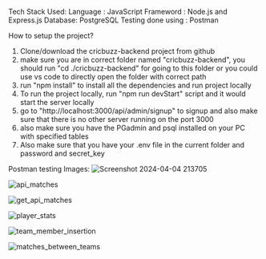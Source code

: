 Tech Stack Used:
  Language : JavaScript
  Frameword : Node.js and Express.js
  Database: PostgreSQL
  Testing done using : Postman

How to setup the project?
  1) Clone/download the cricbuzz-backend project from github
  2) make sure you are in correct folder named "cricbuzz-backend", you should run "cd ./cricbuzz-backend" for going to this folder or you could use vs code to directly open the folder with correct path
  3) run "npm install" to install all the dependencies and run project locally
  4) To run the project locally, run "npm run devStart" script and it would start the server locally
  5) go to "http://localhost:3000/api/admin/signup" to signup and also make sure that there is no other server running on the port 3000
  6) also make sure you have the PGadmin and psql installed on your PC with specified tables
  7) Also make sure that you have your .env file in the current folder and password and secret_key

Postman testing Images:
  ![Screenshot 2024-04-04 213705](https://github.com/01daksh/circbuzz-backend/assets/141723121/3b32e2a2-ca39-41d1-9faf-779e84a7ef50)

  ![api_matches](https://github.com/01daksh/circbuzz-backend/assets/141723121/241b9c52-3637-4675-a8ad-082886ad5ecc)
  
  ![get_api_matches](https://github.com/01daksh/circbuzz-backend/assets/141723121/992fd56f-6a88-4a6b-9aa7-8b8f4eda00a9)
  
  ![player_stats](https://github.com/01daksh/circbuzz-backend/assets/141723121/be7f66f3-014c-48d7-bd62-a54b21b5985e)
  
  ![team_member_insertion](https://github.com/01daksh/circbuzz-backend/assets/141723121/8af558a0-eb08-4b31-8f90-53c5d0e20e11)

  ![matches_between_teams](https://github.com/01daksh/circbuzz-backend/assets/141723121/7cfafe48-acdf-40b8-9dc4-f8b9461ce850)
